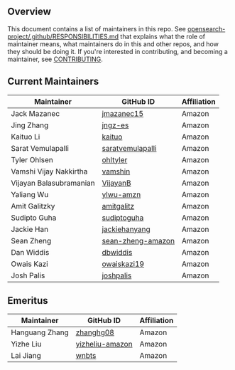 ## Overview

This document contains a list of maintainers in this repo. See [opensearch-project/.github/RESPONSIBILITIES.md](https://github.com/opensearch-project/.github/blob/main/RESPONSIBILITIES.md#maintainer-responsibilities) that explains what the role of maintainer means, what maintainers do in this and other repos, and how they should be doing it. If you're interested in contributing, and becoming a maintainer, see [CONTRIBUTING](CONTRIBUTING.md).

## Current Maintainers

| Maintainer              | GitHub ID                                                | Affiliation |
| ----------------------- | ---------------------------------------------------------| ----------- |
| Jack Mazanec            | [jmazanec15](https://github.com/jmazanec15)              | Amazon      |
| Jing Zhang              | [jngz-es](https://github.com/jngz-es)                    | Amazon      |
| Kaituo Li               | [kaituo](https://github.com/kaituo)                      | Amazon      |
| Sarat Vemulapalli       | [saratvemulapalli](https://github.com/saratvemulapalli)  | Amazon      |
| Tyler Ohlsen            | [ohltyler](https://github.com/ohltyler)                  | Amazon      |
| Vamshi Vijay Nakkirtha  | [vamshin](https://github.com/vamshin)                    | Amazon      |
| Vijayan Balasubramanian | [VijayanB](https://github.com/VijayanB)                  | Amazon      |
| Yaliang Wu              | [ylwu-amzn](https://github.com/ylwu-amzn)                | Amazon      |
| Amit Galitzky           | [amitgalitz](https://github.com/amitgalitz)              | Amazon      |
| Sudipto Guha            | [sudiptoguha](https://github.com/sudiptoguha)            | Amazon      |
| Jackie Han              | [jackiehanyang](https://github.com/jackiehanyang)        | Amazon      |
| Sean Zheng              | [sean-zheng-amazon](https://github.com/sean-zheng-amazon)| Amazon      |
| Dan Widdis              | [dbwiddis](https://github.com/dbwiddis)                  | Amazon      |
| Owais Kazi              | [owaiskazi19](https://github.com/owaiskazi19)            | Amazon      |
| Josh Palis              | [joshpalis](https://github.com/joshpalis)                | Amazon      |

## Emeritus

| Maintainer     | GitHub ID                                             | Affiliation |
| -------------- | ----------------------------------------------------- | ----------- |
| Hanguang Zhang | [zhanghg08](https://github.com/zhanghg08)             | Amazon      |
| Yizhe Liu      | [yizheliu-amazon](https://github.com/yizheliu-amazon) | Amazon      |
| Lai Jiang      | [wnbts](https://github.com/wnbts)                     | Amazon      |